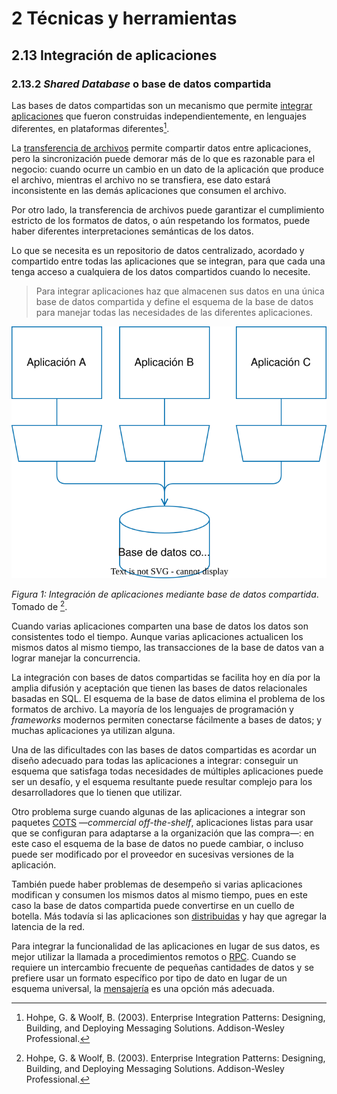# 2 Técnicas y herramientas

## 2.13 Integración de aplicaciones

### 2.13.2 *Shared Database* o base de datos compartida

Las bases de datos compartidas son un mecanismo que permite [integrar
aplicaciones](./2_13_.Integracion_aplicaciones.md) que fueron construidas
independientemente, en lenguajes diferentes, en plataformas diferentes[^1].

<!-- cSpell:ignore Hohpe -->

[^1]: Hohpe, G. & Woolf, B. (2003). Enterprise Integration Patterns: Designing,
Building, and Deploying Messaging Solutions. Addison-Wesley Professional.

La [transferencia de archivos](./2_13_1_File_Transfer.md) permite compartir
datos entre aplicaciones, pero la sincronización puede demorar más de lo que es
razonable para el negocio: cuando ocurre un cambio en un dato de la aplicación
que produce el archivo, mientras el archivo no se transfiera, ese dato estará
inconsistente en las demás aplicaciones que consumen el archivo.

Por otro lado, la transferencia de archivos puede garantizar el cumplimiento
estricto de los formatos de datos, o aún respetando los formatos, puede haber
diferentes interpretaciones semánticas de los datos.

Lo que se necesita es un repositorio de datos centralizado, acordado y
compartido entre todas las aplicaciones que se integran, para que cada una tenga
acceso a cualquiera de los datos compartidos cuando lo necesite.

> Para integrar aplicaciones haz que almacenen sus datos en una única base de
> datos compartida y define el esquema de la base de datos para manejar todas
> las necesidades de las diferentes aplicaciones.

<span id="figura-1"/>

![Integración de aplicaciones mediante base de datos compartida](/diagrams/Shared_Database.svg)

*Figura 1: Integración de aplicaciones mediante base de datos compartida*.
Tomado de [^1].

Cuando varias aplicaciones comparten una base de datos los datos son
consistentes todo el tiempo. Aunque varias aplicaciones actualicen los mismos
datos al mismo tiempo, las transacciones de la base de datos van a lograr
manejar la concurrencia.

La integración con bases de datos compartidas se facilita hoy en día por la
amplia difusión y aceptación que tienen las bases de datos relacionales basadas
en SQL. El esquema de la base de datos elimina el problema de los formatos de
archivo. La mayoría de los lenguajes de programación y *frameworks* modernos
permiten conectarse fácilmente a bases de datos; y muchas aplicaciones ya
utilizan alguna.

Una de las dificultades con las bases de datos compartidas es acordar un diseño
adecuado para todas las aplicaciones a integrar: conseguir un esquema que
satisfaga todas necesidades de múltiples aplicaciones puede ser un desafío, y el
esquema resultante puede resultar complejo para los desarrolladores que lo
tienen que utilizar.

Otro problema surge cuando algunas de las aplicaciones a integrar son paquetes
[COTS](https://en.wikipedia.org/wiki/Commercial_off-the-shelf) —*commercial
off-the-shelf*, aplicaciones listas para usar que se configuran para adaptarse a
la organización que las compra—: en este caso el esquema de la base de datos no
puede cambiar, o incluso puede ser modificado por el proveedor en sucesivas
versiones de la aplicación.

También puede haber problemas de desempeño si varias aplicaciones modifican y
consumen los mismos datos al mismo tiempo, pues en este caso la base de datos
compartida puede convertirse en un cuello de botella. Más todavía si las
aplicaciones son [distribuidas](/4_Conceptos/4_Computacion_distribuida.md) y hay
que agregar la latencia de la red.

Para integrar la funcionalidad de las aplicaciones en lugar de sus datos, es
mejor utilizar la llamada a procedimientos remotos o
[RPC](/4_Conceptos/4_RPC.md). Cuando se requiere un intercambio frecuente de
pequeñas cantidades de datos y se prefiere usar un formato específico por tipo
de dato en lugar de un esquema universal, la [mensajería](./2_13_4_Messaging.md)
es una opción más adecuada.
